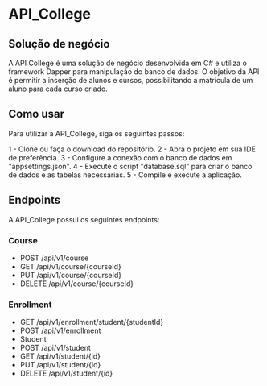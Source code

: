 # API_College

## Solução de negócio
A API College é uma solução de negócio desenvolvida em C# e utiliza o framework Dapper para manipulação do banco de dados. O objetivo da API é permitir a inserção de alunos e cursos, possibilitando a matrícula de um aluno para cada curso criado.

## Como usar
Para utilizar a API_College, siga os seguintes passos:

1 - Clone ou faça o download do repositório.
2 - Abra o projeto em sua IDE de preferência.
3 - Configure a conexão com o banco de dados em "appsettings.json".
4 - Execute o script "database.sql" para criar o banco de dados e as tabelas necessárias.
5 - Compile e execute a aplicação.

## Endpoints
A API_College possui os seguintes endpoints:

### Course
- POST /api/v1/course
- GET /api/v1/course/{courseId}
- PUT /api/v1/course/{courseId}
- DELETE /api/v1/course/{courseId}

### Enrollment
- GET /api/v1/enrollment/student/{studentId}
- POST /api/v1/enrollment
- Student
- POST /api/v1/student
- GET /api/v1/student/{id}
- PUT /api/v1/student/{id}
- DELETE /api/v1/student/{id}
